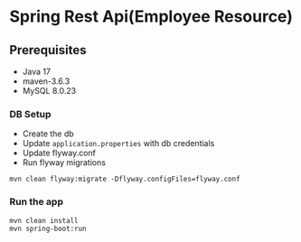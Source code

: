 
# Spring Rest Api(Employee Resource)
## Prerequisites
* Java 17
* maven-3.6.3
* MySQL 8.0.23

### DB Setup
* Create the db
* Update `application.properties` with db credentials
* Update flyway.conf
* Run flyway migrations
```
mvn clean flyway:migrate -Dflyway.configFiles=flyway.conf
```

### Run the app
```
mvn clean install
mvn spring-boot:run
```



